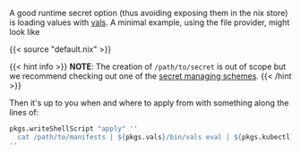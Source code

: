 A good runtime secret option (thus avoiding exposing them in the nix store) is loading values with [vals](https://github.com/variantdev/vals).
A minimal example, using the file provider, might look like

{{< source "default.nix" >}}

{{< hint info >}}
**NOTE**: The creation of `/path/to/secret` is out of scope but we recommend checking out one of the [secret managing schemes](https://nixos.wiki/wiki/Comparison_of_secret_managing_schemes).
{{< /hint >}}

Then it's up to you when and where to apply from with something along the lines of:

```nix
pkgs.writeShellScript "apply" ''
  cat /path/to/manifests | ${pkgs.vals}/bin/vals eval | ${pkgs.kubectl}/bin/kubectl -f -
''
```
